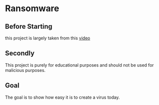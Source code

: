 # Ransomware

## Before Starting

this project is largely taken from this [video](https://youtu.be/UtMMjXOlRQc)
## Secondly 

This project is purely for educational purposes and should not be used for malicious purposes.

## Goal 
The goal is to show how easy it is to create a virus today.
 
